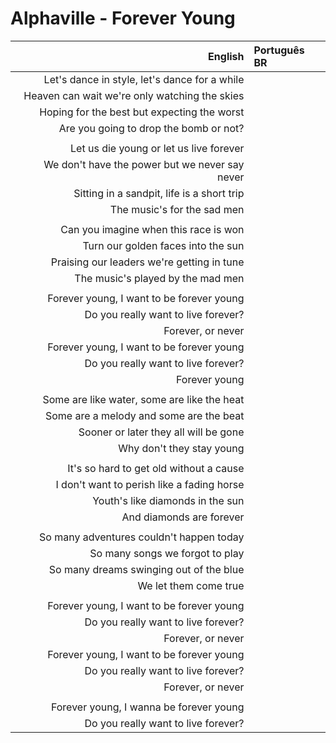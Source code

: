 # Alphaville - Forever Young

| English | Português BR |
|------:|:--------------------|
| Let's dance in style, let's dance for a while  |
| Heaven can wait we're only watching the skies |
| Hoping for the best but expecting the worst |
| Are you going to drop the bomb or not? |
|  |
| Let us die young or let us live forever |
| We don't have the power but we never say never |
| Sitting in a sandpit, life is a short trip |
| The music's for the sad men |
|  |
| Can you imagine when this race is won |
| Turn our golden faces into the sun |
| Praising our leaders we're getting in tune |
| The music's played by the mad men |
|  |
| Forever young, I want to be forever young |
| Do you really want to live forever? |
| Forever, or never |
| Forever young, I want to be forever young |
| Do you really want to live forever? |
| Forever young |
|  |
| Some are like water, some are like the heat |
| Some are a melody and some are the beat |
| Sooner or later they all will be gone |
| Why don't they stay young |
|  |
| It's so hard to get old without a cause |
| I don't want to perish like a fading horse |
| Youth's like diamonds in the sun |
| And diamonds are forever |
|  |
| So many adventures couldn't happen today |
| So many songs we forgot to play |
| So many dreams swinging out of the blue |
| We let them come true |
|  |
| Forever young, I want to be forever young |
| Do you really want to live forever? |
| Forever, or never |
| Forever young, I want to be forever young |
| Do you really want to live forever? |
| Forever, or never |
|  |
| Forever young, I wanna be forever young |
| Do you really want to live forever? |
